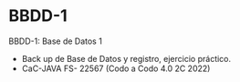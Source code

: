 # BBDD-1
BBDD-1: Base de Datos 1
- Back up de Base de Datos y registro, ejercicio práctico.
- CaC-JAVA FS- 22567  (Codo a Codo 4.0 2C 2022)
